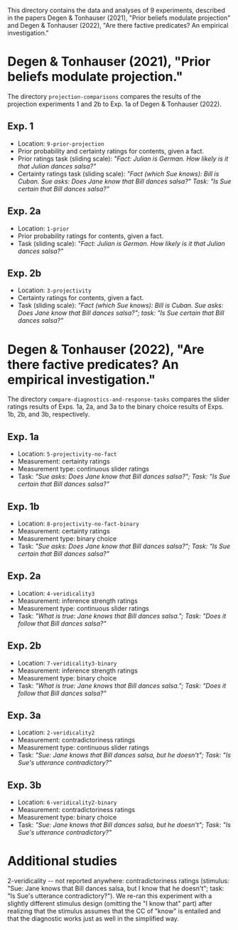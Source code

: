 This directory contains the data and analyses of 9 experiments, described in the papers Degen & Tonhauser (2021), "Prior beliefs modulate projection" and Degen & Tonhauser (2022), "Are there factive predicates? An empirical investigation." 


# Degen & Tonhauser (2021), "Prior beliefs modulate projection."

The directory `projection-comparisons` compares the results of the projection experiments 1 and 2b to Exp. 1a of Degen & Tonhauser (2022).

## Exp. 1

* Location: `9-prior-projection`
* Prior probability and certainty ratings for contents, given a fact. 
* Prior ratings task (sliding scale): *"Fact: Julian is German. How likely is it that Julian dances salsa?"*
* Certainty ratings task (sliding scale): *"Fact (which Sue knows): Bill is Cuban. Sue asks: Does Jane know that Bill dances salsa?" Task: "Is Sue certain that Bill dances salsa?"*

## Exp. 2a

* Location: `1-prior`
* Prior probability ratings for contents, given a fact. 
* Task (sliding scale): *"Fact: Julian is German. How likely is it that Julian dances salsa?"*

## Exp. 2b
* Location: `3-projectivity`
* Certainty ratings for contents, given a fact. 
* Task (sliding scale): *"Fact (which Sue knows): Bill is Cuban. Sue asks: Does Jane know that Bill dances salsa?"; task: "Is Sue certain that Bill dances salsa?"*


# Degen & Tonhauser (2022), "Are there factive predicates? An empirical investigation."

The directory `compare-diagnostics-and-response-tasks` compares the slider ratings results of Exps. 1a, 2a, and 3a to the binary choice results of Exps. 1b, 2b, and 3b, respectively.

## Exp. 1a

* Location: `5-projectivity-no-fact`
* Measurement: certainty ratings 
* Measurement type: continuous slider ratings
* Task: *"Sue asks: Does Jane know that Bill dances salsa?"; Task: "Is Sue certain that Bill dances salsa?"*

## Exp. 1b

* Location: `8-projectivity-no-fact-binary`
* Measurement: certainty ratings 
* Measurement type: binary choice
* Task: *"Sue asks: Does Jane know that Bill dances salsa?"; Task: "Is Sue certain that Bill dances salsa?"*

## Exp. 2a

* Location: `4-veridicality3`
* Measurement: inference strength ratings 
* Measurement type: continuous slider ratings
* Task: *"What is true: Jane knows that Bill dances salsa."; Task: "Does it follow that Bill dances salsa?"*

## Exp. 2b

* Location: `7-veridicality3-binary`
* Measurement: inference strength ratings 
* Measurement type: binary choice
* Task: *"What is true: Jane knows that Bill dances salsa."; Task: "Does it follow that Bill dances salsa?"*


## Exp. 3a

* Location: `2-veridicality2`
* Measurement: contradictoriness ratings 
* Measurement type: continuous slider ratings
* Task: *"Sue: Jane knows that Bill dances salsa, but he doesn't"; Task: "Is Sue's utterance contradictory?"*

## Exp. 3b

* Location: `6-veridicality2-binary`
* Measurement: contradictoriness ratings 
* Measurement type: binary choice
* Task: *"Sue: Jane knows that Bill dances salsa, but he doesn't"; Task: "Is Sue's utterance contradictory?"*

# Additional studies

2-veridicality -- not reported anywhere: contradictoriness ratings (stimulus: "Sue: Jane knows that Bill dances salsa, but I know that he doesn't"; task: "Is Sue's utterance contradictory?"). We re-ran this experiment with a slightly different stimulus design (omitting the "I know that" part) after realizing that the stimulus assumes that the CC of "know" is entailed and that the diagnostic works just as well in the simplified way.







